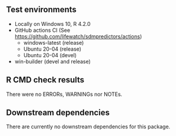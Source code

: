 ## Test environments
* Locally on Windows 10, R 4.2.0
* GitHub actions CI (See https://github.com/lifewatch/sdmpredictors/actions)
  * windows-latest (release)
  * Ubuntu 20-04 (release)
  * Ubuntu 20-04 (devel)
* win-builder (devel and release)
 
## R CMD check results

There were no ERRORs, WARNINGs nor NOTEs. 

## Downstream dependencies

There are currently no downstream dependencies for this package.


